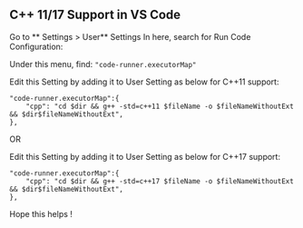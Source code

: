## C++ 11/17 Support in VS Code

Go to ** Settings > User** Settings In here, search for Run Code Configuration:

Under this menu, find: ```"code-runner.executorMap"```

Edit this Setting by adding it to User Setting as below for C++11 support:

```
"code-runner.executorMap":{
    "cpp": "cd $dir && g++ -std=c++11 $fileName -o $fileNameWithoutExt && $dir$fileNameWithoutExt",
},
```
OR

Edit this Setting by adding it to User Setting as below for C++17 support:

```
"code-runner.executorMap":{
    "cpp": "cd $dir && g++ -std=c++17 $fileName -o $fileNameWithoutExt && $dir$fileNameWithoutExt",
},
```
Hope this helps !